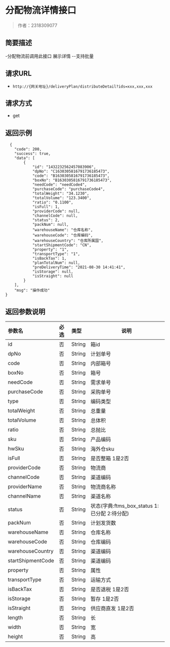 # 分配物流详情接口

> 作者：2318309077

## 简要描述

-分配物流前调用此接口 展示详情 --支持批量

## 请求URL
- `http://{网关地址}/deliveryPlan/distributeDetail?ids=xxx,xxx,xxx`
  
## 请求方式
- get 

## 返回示例 

``` 
  {
    "code": 200,
    "success": true,
    "data": [
        {
            "id": "1432232562457083906",
			"dpNo": "C1630305816791736185473",
			"code": "B1630305816791736185473",
            "boxNo": "B1630305816791736185473",
            "needCode": "needCode4",
            "purchaseCode": "purchaseCode4",
            "totalWeight": "34.1230",
            "totalVolume": "123.3400",
            "ratio": "0.1100",
            "isFull": 1,
            "providerCode": null,
            "channelCode": null,
            "status": 2,
            "packNum": null,
            "warehouseName": "仓库名称",
            "warehouseCode": "仓库编码",
            "warehouseCountry": "仓库所属国",
            "startShipmentCode": "CN",
            "property": "1",
            "transportType": "1",
            "isBackTax": 1,
            "planTotalNum": null,
            "preDeliveryTime": "2021-08-30 14:41:41",
            "isStorage": null,
            "isStraight": null
        }
    ],
    "msg": "操作成功"
}
```

## 返回参数说明 

|参数名|必选|类型|说明|
|:----    |:---|:----- |-----   |
|id |否  |String |箱id   |
|dpNo |否  |String |计划单号  |
|code |否  |String |内部箱号   |
|boxNo |否  |String |箱号   |
|needCode |否  |String |需求单号   |
|purchaseCode |否  |String |采购单号   |
|type |否  |String |编码类型   |
|totalWeight |否  |String |总重量   |
|totalVolume |否  |String |总体积   |
|ratio |否  |String |总抛比   |
|sku |否  |String |产品编码   |
|hwSku |否  |String |海外仓sku   |
|isFull |否  |String |是否整箱  1是2否 |
|providerCode |否  |String |物流商   |
|channelCode |否  |String |渠道编码	   |
|providerName |否  |String |物流商名称   |
|channelName |否  |String |渠道名称	   |
|status |否  |String |状态(字典:ftms_box_status 1:已分配 2:待分配)  |
|packNum |否  |String |计划发货数   |
|warehouseName |否  |String |仓库名称    |
|warehouseCode |否  |String | 仓库编码  |
|warehouseCountry |否  |String |渠道编码   |
|startShipmentCode |否  |String |渠道编码   |
|property |否  |String |属性   |
|transportType |否  |String |运输方式   |
|isBackTax |否  |String |是否退税  1是2否 |
|isStorage |否  |String | 暂存 1是2否 |
|isStraight |否  |String |供应商直发 1是2否   |
|length |否  |String |长|
|width |否  |String |宽   |
|height |否  |String |高   |